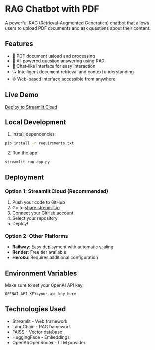 # RAG Chatbot with PDF

A powerful RAG (Retrieval-Augmented Generation) chatbot that allows users to upload PDF documents and ask questions about their content.

## Features

- 📄 PDF document upload and processing
- 🤖 AI-powered question answering using RAG
- 💬 Chat-like interface for easy interaction
- 🔍 Intelligent document retrieval and context understanding
- 🌐 Web-based interface accessible from anywhere

## Live Demo

[Deploy to Streamlit Cloud](https://share.streamlit.io/)

## Local Development

1. Install dependencies:
```bash
pip install -r requirements.txt
```

2. Run the app:
```bash
streamlit run app.py
```

## Deployment

### Option 1: Streamlit Cloud (Recommended)

1. Push your code to GitHub
2. Go to [share.streamlit.io](https://share.streamlit.io/)
3. Connect your GitHub account
4. Select your repository
5. Deploy!

### Option 2: Other Platforms

- **Railway**: Easy deployment with automatic scaling
- **Render**: Free tier available
- **Heroku**: Requires additional configuration

## Environment Variables

Make sure to set your OpenAI API key:
```
OPENAI_API_KEY=your_api_key_here
```

## Technologies Used

- Streamlit - Web framework
- LangChain - RAG framework
- FAISS - Vector database
- HuggingFace - Embeddings
- OpenAI/OpenRouter - LLM provider 